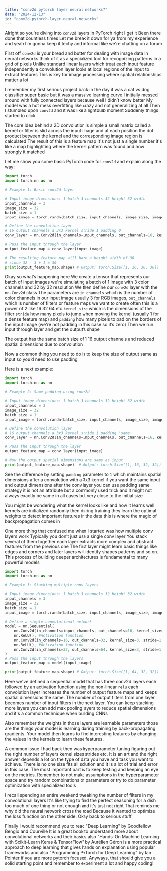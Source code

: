 ```yaml
---
title: "conv2d pytorch layer neural networks?"
date: "2024-12-13"
id: "conv2d-pytorch-layer-neural-networks"
---
```


Alright so you're diving into `conv2d` layers in PyTorch right I get it Been there done that countless times Let me break it down for ya from my experience and yeah I’m gonna keep it techy and informal like we're chatting on a forum

First off `conv2d` is your bread and butter for dealing with image data in neural networks think of it as a specialized tool for recognizing patterns in a grid of pixels Unlike standard linear layers which treat each input feature independently a convolution layer looks at local regions of the input to extract features This is key for image processing where spatial relationships matter a lot

I remember my first serious project back in the day it was a cat vs dog classifier super basic but it was a massive learning curve I initially messed around with fully connected layers because well I didn’t know better My model was a hot mess overfitting like crazy and not generalizing at all Then I stumbled upon `conv2d` and it was like a lightbulb moment Suddenly things started to click

The core idea behind a 2D convolution is simple a small matrix called a kernel or filter is slid across the input image and at each position the dot product between the kernel and the corresponding image region is calculated The result of this is a feature map It's not just a single number it's like a map highlighting where the kernel pattern was found and how strongly it matched

Let me show you some basic PyTorch code for `conv2d` and explain along the way:

```python
import torch
import torch.nn as nn

# Example 1: Basic conv2d layer

# Input image dimensions: 1 batch 3 channels 32 height 32 width
input_channels = 3
image_size = 32
batch_size = 1
input_image = torch.randn(batch_size, input_channels, image_size, image_size)

# Define the convolution layer
# 16 output channels a 3x3 kernel stride 1 padding 0
conv_layer = nn.Conv2d(in_channels=input_channels, out_channels=16, kernel_size=3, stride=1, padding=0)

# Pass the input through the layer
output_feature_map = conv_layer(input_image)

# The resulting feature map will have a height width of 30
# since 32 - 3 + 1 = 30
print(output_feature_map.shape) # Output: torch.Size([1, 16, 30, 30])
```

Okay so what’s happening here We create a tensor that represents our batch of input images we're simulating a batch of 1 image with 3 color channels and 32 by 32 resolution We then define our `conv2d` layer with the `nn.Conv2d` class The parameters are `in_channels` which is the number of color channels in our input image usually 3 for RGB images, `out_channels` which is number of filters or feature maps we want to create often this is a power of 2 like 16 32 64 etc `kernel_size` which is the dimensions of the filter `stride` how many pixels to jump when moving the kernel (usually 1 for a dense feature map) and `padding` how many pixels to pad on the borders of the input image (we're not padding in this case so it’s zero) Then we run input through layer and get the output’s shape

The output has the same batch size of 1 16 output channels and reduced spatial dimensions due to convolution

Now a common thing you need to do is to keep the size of output same as input so you’d need to use padding

Here is a next example:

```python
import torch
import torch.nn as nn

# Example 2: Same padding using conv2d

# Input image dimensions: 1 batch 3 channels 32 height 32 width
input_channels = 3
image_size = 32
batch_size = 1
input_image = torch.randn(batch_size, input_channels, image_size, image_size)

# Define the convolution layer
# 16 output channels a 3x3 kernel stride 1 padding 'same'
conv_layer = nn.Conv2d(in_channels=input_channels, out_channels=16, kernel_size=3, stride=1, padding=1)

# Pass the input through the layer
output_feature_map = conv_layer(input_image)

# Now the output spatial dimensions are same as input
print(output_feature_map.shape)  # Output: torch.Size([1, 16, 32, 32])
```

See the difference by setting `padding` parameter to `1` which maintains spatial dimensions after a convolution with a 3x3 kernel if you want the same input and output dimensions after the conv layer you can use padding same strategy it is not an attribute but a commonly used trick and it might not always exactly be same in all cases but very close to the initial size

You might be wondering what the kernel looks like and how it learns well kernels are initialized randomly then during training they learn the optimal weights to detect important features in the data this is where the magic of backpropagation comes in

One more thing that confused me when I started was how multiple conv layers work Typically you don’t just use a single conv layer You stack several of them together each layer extracts more complex and abstract features from the previous one The first layer might learn basic things like edges and corners and later layers will identify shapes patterns and so on. This process of building deeper architectures is fundamental to many powerful models

```python
import torch
import torch.nn as nn

# Example 3: Stacking multiple conv layers

# Input image dimensions: 1 batch 3 channels 32 height 32 width
input_channels = 3
image_size = 32
batch_size = 1
input_image = torch.randn(batch_size, input_channels, image_size, image_size)

# Define a simple convolutional network
model = nn.Sequential(
    nn.Conv2d(in_channels=input_channels, out_channels=16, kernel_size=3, stride=1, padding=1),
    nn.ReLU(), #Activation function
    nn.Conv2d(in_channels=16, out_channels=32, kernel_size=3, stride=1, padding=1),
    nn.ReLU(), #Activation function
    nn.Conv2d(in_channels=32, out_channels=64, kernel_size=3, stride=1, padding=1)
)
# Pass the input through the layers
output_feature_map = model(input_image)

print(output_feature_map.shape) # Output: torch.Size([1, 64, 32, 32])
```

Here we've defined a sequential model that has three conv2d layers each followed by an activation function using the non-linear `relu` each convolution layer increases the number of output feature maps and keeps spatial dimensions the same. The number of output filters from one layer becomes number of input filters in the next layer. You can keep stacking more layers you can add max pooling layers to reduce spatial dimensions and it's a common technique when building CNNs

Also remember the weights in those layers are learnable parameters those are the things your model is learning during training by back-propagating gradients. Your model then learns to find interesting features by changing the values in the kernels to learn these features.

A common issue I had back then was hyperparameter tuning figuring out the right number of layers kernel sizes strides etc. It is an art and the right answer depends a lot on the type of data you have and task you want to achieve. There is no one size fits all solution and it is a lot of trial and error in this case. The most important part is to keep testing and keeping an eye on the metrics. Remember to not make assumptions in the hyperparameter space and try random combinations of parameters or try to do parameter optimization with specialized tools

I recall spending an entire weekend tweaking the number of filters in my convolutional layers It's like trying to find the perfect seasoning for a dish too much of one thing or not enough and it's just not right That reminds me why did the neural network cross the road Because it wanted to optimize the loss function on the other side. Okay back to serious stuff

Finally I would recommend you to read "Deep Learning" by Goodfellow Bengio and Courville It is a great book to understand more about convolutional networks and their basics also "Hands-On Machine Learning with Scikit-Learn Keras & TensorFlow" by Aurélien Géron is a more practical approach to deep learning that gives hands on explanation using popular frameworks and also "Programming PyTorch for Deep Learning" by Ian Pointer if you are more pytorch focused.
Anyways, that should give you a solid starting point and remember to experiment a lot and happy coding!

